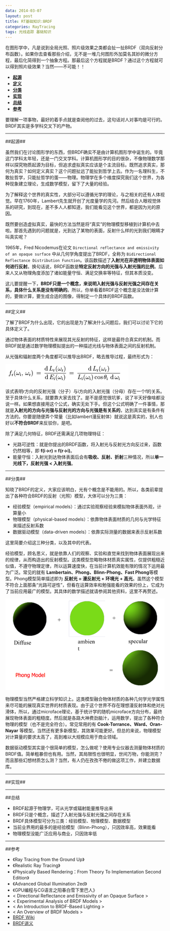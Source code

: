 ```yaml
---
data: 2014-03-07
layout: post
title: RT基础知识:BRDF
categories: RayTracing
tags: 光线追踪 基础知识
---
```


在图形学中，凡是说到全局光照、照片级效果之类都会扯一扯BRDF（双向反射分布函数）。如果你去查看那些介绍，无不是一堆几何图形外加莫名其妙的微分方程，最后化简得到一个抽象方程。那最后这个方程就是BRDF？通过这个方程就可以得到照片级效果？当然——不可能！！

- **[起源](#origin)**
- **[定义](#definition)**
- **[分类](#classify)**
- **[实现](#implement)**
- **[总结](#summary)**
- **[参考](#references)**

要理解一项事物，最好的着手点就是查阅他的过去，这句话对人对事均是可行的。BRDF其实是多学科交叉下的产物。

------------------------------------------------------------------------

##<span id="origin">起源</span>##

虽然我们在讨论图形学的东西，但BRDF确实不是由计算机图形学中诞生的。毕竟这门学科太年轻，还是一门交叉学科。计算机图形学的目的很杂，不像物理数学那样以探究物质起源为目标，但追求虚拟真实应该是个主流目标。既然追求真实，那何为真实？如何定义真实？这个问题扯远了能扯到哲学上去。作为一名理科生，不敢扯哲学，只能扯哲学的蛋——物理。物理学在多个维度探究我们这个世界，为各种现象建立理论，生成数学模型，留下了大量的经验。

为了解释这个世界的真实性，大部分可以遵循光学的理论，与之相关的还有人体视觉。早在1760年，Lambert先生就开创了光度量学的先河。然后结合人眼视觉体系的研究，到现在，差不多人人都知道，我们能看见这个世界，都是因为光的原因。

既然要创造虚拟真实，最快的方法当然是将“真实”的物理模型移植到计算机中去啦。那首先遇到的问题就是，光到达了某物的表面，反射什么样的光到我们眼睛才叫真实呢？

1965年，Fred Nicodemus在论文 `Directional reflectance and emissivity of an opaque surface` 中从几何学角度提出了BRDF，全称为 `Bidirectional Reflectance Distribution Function`。该函数描述了**入射光在非透明物体表面如何进行反射**。换句话说，BRDF函数是**特定反射方向的光强与入射光强的比例**。后来人又从物理角度添加了诸如能量守恒、满足交换率等特征，但其本质没变。

这儿要提醒一下，**BRDF只是一个概念，来说明入射光强与反射光强之间存在关系，具体什么关系是没有明确的**。所以，你单看着BRDF这个概念是没法做计算的，要做计算，要生成合适的图像，得制定一个具体的BRDF函数。

--------------------------------------------------------------------

##<span id = "definition">定义</span>##

了解了BRDF为什么出现，它的出现是为了解决什么问题后，我们可以讨论下它的具体定义了。

通过物体表面的材质特性来展现其光反射的特征，这样是最符合真实的机制。而BRDF就是通过数学物理模拟提出的一种描述光线与物体表面之间的反射机制。

从光强和辐射度两个角度都可以推导出BRDF，略去推导过程，最终形式为：

![](/image/raytracer_04_01.png)

该式表明r方向的反射光强（分子）与i方向的入射光强（分母）存在一个f的关系。至于具体什么关系，就要靠大家去找了。是不是感觉很坑爹，说了半天好像啥都没说一样。如果想直接用这个公式，确实无处下手。但这个公式明确了一件事情，那就是**入射光的方向与光强与反射光的方向与光强是有关系的**，达到真实是有条件有方法的。你要是随便弄个常量（比如lambert漫反射体）就说这是真实的，别人也好以**不符合BRDF**来反驳你，是吧。

除了满足几何特征，BRDF还需满足几项物理特征：

- 光路可逆性：就是你提出的BRDF函数，将入射光与反射光方向反过来，函数仍然相等，即 **f(i->r) = f(r->i)**。
- 能量守恒：入射光到达物体表面后会有**吸收、反射、折射**三种情况，所以**单一光线下，反射光强 < 入射光强**。

----------------------------------------------------------------

##<span id="classify">分类</span>##

知晓了BRDF的定义，大家应该明白，光有个概念是不能用的。所以，各类前辈提出了各种符合BRDF的反射（光照）模型，大体可以分为三类：

- 经验模型（empirical models）：通过实验观察经验来模拟物体表面外观，计算量小
- 物理模型（physical-based models）：依靠物体表面材质的几何与光学特征来描述反射系数
- 数据驱动模型（data-driven models）：依靠实际测量的数据来表示反射系数

这里简要介绍这三种分类，以及其中的代表。

经验模型，顾名思义，就是依靠人们的观察、实验和直觉来找到物体表面展现出来的规律，从而构造出的反射模型。这类模型忽略物体材质真实属性，仅提供粗糙近似值，不遵守物理定律，所以运算速度快，在当前计算机效能有限的情况下运用最为广泛。常见的就有 **Lambertain、Phong、Blinn-Phong、Fast Phong**等模型。Phong模型简单描述即为 **反射光 = 漫反射光 + 环境光 + 高光**。虽然这个模型不符合上面那条“光路可逆性”，但看在运算效率和勉强能看的效果的份上，它成为了当前应用最广的模型。其具体的数学描述就请参阅其他资料，这里不再赘述。

![](/image/raytracer_04_02.png)

物理模型当然严格建立科学知识上。这类模型融合物体材质的各种几何学光学属性来尽可能的展现真实世界的材质表现。由于这个世界不存在理想漫反射体和绝对光滑体，所以，通过microface理论，基于统计学的随机microface方向分布，最终展现物体表面的粗糙度。然后就是各路大神费劲脑汁，运用数学，提出了各种符合物理的模型（也不是完全符合）。常见常用的有 **Cook-Torrance、Ward、Oran-Nayar** 等模型。当然还有更多新模型，其效果可能更好。但总的来说，物理模型对计算量的要求太高了，高到难以大规模应用于商业领域。

数据驱动模型其实是个很简单的模型，怎么做呢？使用专业仪器去测量物体材质的BRDF值。简单粗暴但也有用。当然，其局限性也很明显，世间万物，你能测完？而且那些幻想材质怎么测？当然，有人仍在孜孜不倦的做这项工作，并建立数据库。

------------------------------------------------------------------

##<span id="implement">实现</span>##




---------------------------------------

##<span id = "summary">总结</span>

- BRDF起源于物理学，可从光学或辐射能量推导出来
- BRDF只是个概念，描述了入射光强与反射光强之间存在关系
- BRDF具体模型可分为三类：经验模型、物理模型、数据模型
- 当前业界用的最多的是经验模型（Blinn-Phong），只因效率高，效果能看
- 物理模型没能广泛应用与商业，只因效率低

--------------------------------------------------------------

##<span id="references">参考</span>

- 《Ray Tracing from the Ground Up》
- 《Realistic Ray Tracing》
- 《Physically Based Rendering：From Theory To Implementation Second Edition》
- 《Advanced Global Illumination 2ed》
- 《GPU编程与CG语言之阳春白雪下里巴人》
- < Directional Reflectance and Emissivity of an Opaque Surface >
- < Experimental Analysis of BRDF Models >
- < An Introduction to BRDF-Based Lighting >
- < An Overview of BRDF Models >
- [BRDF Wiki](http://en.wikipedia.org/wiki/Bidirectional_reflectance_distribution_function "BRDF-wiki")
- [BRDF讲义](http://www.doc88.com/p-51966729050.html)
